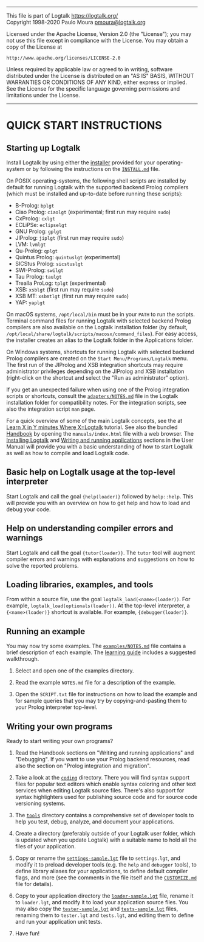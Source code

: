________________________________________________________________________

This file is part of Logtalk <https://logtalk.org/>  
Copyright 1998-2020 Paulo Moura <pmoura@logtalk.org>

Licensed under the Apache License, Version 2.0 (the "License");
you may not use this file except in compliance with the License.
You may obtain a copy of the License at

    http://www.apache.org/licenses/LICENSE-2.0

Unless required by applicable law or agreed to in writing, software
distributed under the License is distributed on an "AS IS" BASIS,
WITHOUT WARRANTIES OR CONDITIONS OF ANY KIND, either express or implied.
See the License for the specific language governing permissions and
limitations under the License.
________________________________________________________________________


QUICK START INSTRUCTIONS
========================

Starting up Logtalk
-------------------

Install Logtalk by using either the [installer](https://logtalk.org/download.html)
provided for your operating-system or by following the instructions
on the [`INSTALL.md`](INSTALL.md) file.

On POSIX operating-systems, the following shell scripts are installed
by default for running Logtalk with the supported backend Prolog compilers
(which must be installed and up-to-date before running these scripts):

* B-Prolog:       `bplgt`
* Ciao Prolog:    `ciaolgt`    (experimental; first run may require `sudo`)
* CxProlog:       `cxlgt`
* ECLiPSe:        `eclipselgt`
* GNU Prolog:     `gplgt`
* JIProlog:       `jiplgt`     (first run may require `sudo`)
* LVM:            `lvmlgt`
* Qu-Prolog:      `qplgt`
* Quintus Prolog: `quintuslgt` (experimental)
* SICStus Prolog: `sicstuslgt`
* SWI-Prolog:     `swilgt`
* Tau Prolog:     `taulgt`
* Trealla ProLog: `tplgt`      (experimental)
* XSB:            `xsblgt`     (first run may require `sudo`)
* XSB MT:         `xsbmtlgt`   (first run may require `sudo`)
* YAP:            `yaplgt`

On macOS systems, `/opt/local/bin` must be in your `PATH` to run the scripts.
Terminal command files for running Logtalk with selected backend Prolog
compilers are also available on the Logtalk installation folder (by default,
`/opt/local/share/logtalk/scripts/macosx/command_files`). For easy access, the
installer creates an alias to the Logtalk folder in the Applications folder.

On Windows systems, shortcuts for running Logtalk with selected backend
Prolog compilers are created on the `Start Menu/Programs/Logtalk` menu.
The first run of the JIProlog and XSB integration shortcuts may require
administrator privileges depending on the JIProlog and XSB installation
(right-click on the shortcut and select the "Run as administrator" option).

If you get an unexpected failure when using one of the Prolog integration
scripts or shortcuts, consult the [`adapters/NOTES.md`](adapters/NOTES.md)
file in the Logtalk installation folder for compatibility notes. For the
integration scripts, see also the integration script `man` page.

For a quick overview of some of the main Logtalk concepts, see the
at [Learn X in Y minutes Where X=Logtalk](https://learnxinyminutes.com/docs/logtalk/)
tutorial. See also the bundled [Handbook](https://logtalk.org/manuals/index.html)
by opening the `manuals/index.html` file with a web browser. The
[Installing Logtalk](https://logtalk.org/manuals/userman/installing.html) and
[Writing and running applications](https://logtalk.org/manuals/userman/programming.html)
sections in the User Manual will provide you with a basic understanding of how
to start Logtalk as well as how to compile and load Logtalk code.

Basic help on Logtalk usage at the top-level interpreter
--------------------------------------------------------

Start Logtalk and call the goal `{help(loader)}` followed by `help::help`.
This will provide you with an overview on how to get help and how to load
and debug your code.


Help on understanding compiler errors and warnings
--------------------------------------------------

Start Logtalk and call the goal `{tutor(loader)}`. The `tutor` tool will
augment compiler errors and warnings with explanations and suggestions on
how to solve the reported problems.


Loading libraries, examples, and tools
--------------------------------------

From within a source file, use the goal `logtalk_load(<name>(loader))`. For
example, `logtalk_load(optionals(loader))`. At the top-level interpreter, a
`{<name>(loader)}` shortcut is available. For example, `{debugger(loader)}`.


Running an example
------------------

You may now try some examples. The [`examples/NOTES.md`](examples/NOTES.md)
file contains a brief description of each example. The
[learning guide](https://logtalk.org/learning.html) includes a suggested
walkthrough.

1. Select and open one of the examples directory.

2. Read the example `NOTES.md` file for a description of the example.

3. Open the `SCRIPT.txt` file for instructions on how to load the example
and for sample queries that you may try by copying-and-pasting them to
your Prolog interpreter top-level.


Writing your own programs
-------------------------

Ready to start writing your own programs?

1. Read the Handbook sections on "Writing and running applications" and
"Debugging". If you want to use your Prolog backend resources, read also
the section on "Prolog integration and migration".

2. Take a look at the [`coding`](coding) directory. There you will find
syntax  support files for popular text editors which enable syntax coloring
and other text services when editing Logtalk source files. There's also
support for syntax highlighters used for publishing source code and for
source code versioning systems.

3. The [`tools`](tools) directory contains a comprehensive set of developer
tools to help you test, debug, analyze, and document your applications.

4. Create a directory (preferably outside of your Logtalk user folder,
which is updated when you update Logtalk) with a suitable name to hold
all the files of your application.

5. Copy or rename the [`settings-sample.lgt`](settings-sample.lgt) file to
`settings.lgt`, and modify it to preload developer tools (e.g. the `help`
and `debugger` tools), to define library aliases for your applications, to
define default compiler flags, and more (see the comments in the file itself
and the [`CUSTOMIZE.md`](CUSTOMIZE.md) file for details).

6. Copy to your application directory the [`loader-sample.lgt`](loader-sample.lgt)
file, rename it to `loader.lgt`, and modify it to load your application source
files. You may also copy the [`tester-sample.lgt`](tester-sample.lgt) and
[`tests-sample.lgt`](tests-sample.lgt) files, renaming them to `tester.lgt`
and `tests.lgt`, and editing them to define and run your application unit tests.

7. Have fun!
